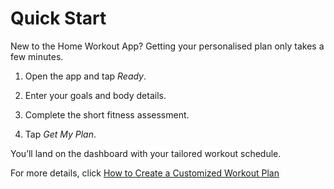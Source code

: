 # Quick Start

New to the Home Workout App? Getting your personalised plan only takes a few minutes.

1. Open the app and tap *Ready*.


2. Enter your goals and body details.


3. Complete the short fitness assessment.


4. Tap *Get My Plan*.



You’ll land on the dashboard with your tailored workout schedule. 

For more details, click [How to Create a Customized Workout Plan](/docs/task.md)